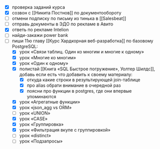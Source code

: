 - [x] проверка заданий курса
- [x] созвон с [[Никита Постнов]] по документообороту
- [ ] отмени подписку по письму из тинька в [[Salesbeat]]
- [ ] отправь документы в ЭДО по рекламе в Авито
- [x] ответь по рекламе Intelion
- [ ] найди-закажи power bank
- [ ] пиши 11ю главу [[Курс Хардкорная веб-разработка]] по базовому PostgreSQL:
	- [x] урок «Связи таблиц. Один ко многим и многие к одному»
	- [x] урок «Многие ко многим»
	- [x] урок «Один к одному»
	- [x] полистай [[Книга «SQL Быстрое погружение», Уолтер Шилдс]], добавь если есть что добавить к своему материалу:
		- [x] откуда какие строки в результирующей join-таблице
		- [x] про alias обрати внимание в очередной раз
		- [x] поясни про функции в postgres, где они впервые упоминаются
	- [x] урок «Агрегатные функции»
	- [x] урок «json_agg vs ORM» 
	- [ ] урок «UNION»
	- [x] урок «CASE»
	- [x] урок «Группировка»
	- [x] урок «Фильтрация вкупе с группировкой»
	- [ ] урок «distinct»
	- [ ] урок «Подзапросы»
